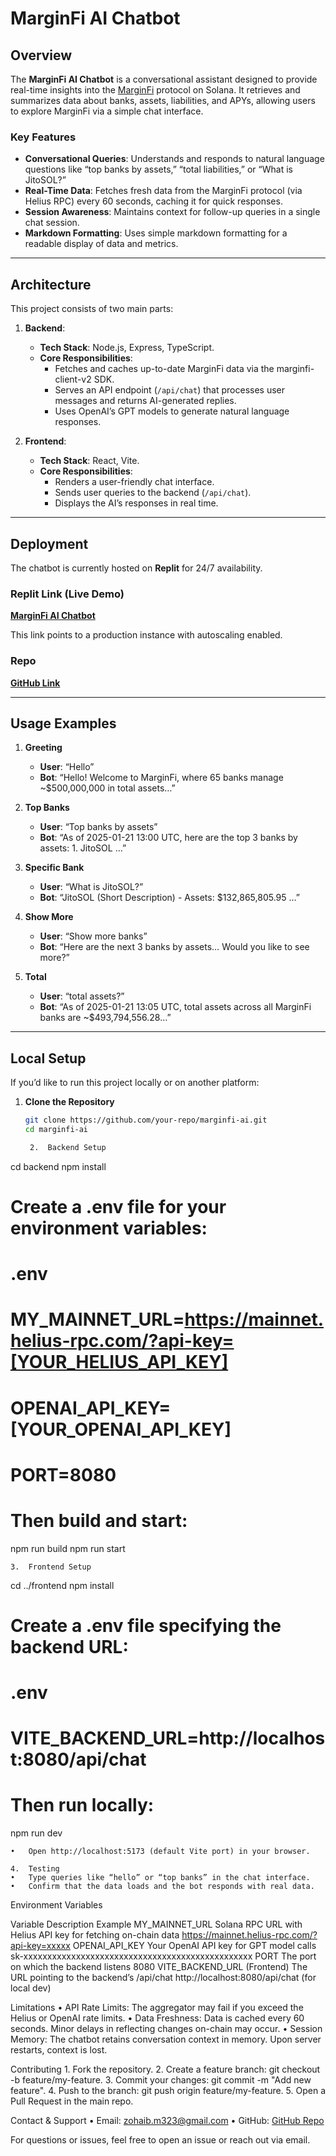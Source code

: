 # MarginFi AI Chatbot

## Overview

The **MarginFi AI Chatbot** is a conversational assistant designed to provide real-time insights into the [MarginFi](https://marginfi.com/) protocol on Solana. It retrieves and summarizes data about banks, assets, liabilities, and APYs, allowing users to explore MarginFi via a simple chat interface.

### Key Features

- **Conversational Queries**: Understands and responds to natural language questions like “top banks by assets,” “total liabilities,” or “What is JitoSOL?”
- **Real-Time Data**: Fetches fresh data from the MarginFi protocol (via Helius RPC) every 60 seconds, caching it for quick responses.
- **Session Awareness**: Maintains context for follow-up queries in a single chat session.
- **Markdown Formatting**: Uses simple markdown formatting for a readable display of data and metrics.

---

## Architecture

This project consists of two main parts:

1. **Backend**:
   - **Tech Stack**: Node.js, Express, TypeScript.
   - **Core Responsibilities**:
     - Fetches and caches up-to-date MarginFi data via the marginfi-client-v2 SDK.
     - Serves an API endpoint (`/api/chat`) that processes user messages and returns AI-generated replies.
     - Uses OpenAI’s GPT models to generate natural language responses.

2. **Frontend**:
   - **Tech Stack**: React, Vite.
   - **Core Responsibilities**:
     - Renders a user-friendly chat interface.
     - Sends user queries to the backend (`/api/chat`).
     - Displays the AI’s responses in real time.

---

## Deployment

The chatbot is currently hosted on **Replit** for 24/7 availability. 

### Replit Link (Live Demo)
[**MarginFi AI Chatbot**](https://marginfi-ai-kit-zohaibmohd.replit.app)

This link points to a production instance with autoscaling enabled.

### Repo
[**GitHub Link**](https://github.com/zohaibmohd/marginfi-ai-chatbot)


---

## Usage Examples

1. **Greeting**  
   - **User**: “Hello”  
   - **Bot**: “Hello! Welcome to MarginFi, where 65 banks manage ~$500,000,000 in total assets…”

2. **Top Banks**  
   - **User**: “Top banks by assets”  
   - **Bot**: “As of 2025-01-21 13:00 UTC, here are the top 3 banks by assets: 1. JitoSOL …”

3. **Specific Bank**  
   - **User**: “What is JitoSOL?”  
   - **Bot**: “JitoSOL (Short Description) - Assets: $132,865,805.95 …”

4. **Show More**  
   - **User**: “Show more banks”  
   - **Bot**: “Here are the next 3 banks by assets… Would you like to see more?”

5. **Total**  
   - **User**: “total assets?”  
   - **Bot**: “As of 2025-01-21 13:05 UTC, total assets across all MarginFi banks are ~$493,794,556.28…”

---

## Local Setup

If you’d like to run this project locally or on another platform:

1. **Clone the Repository**  
   ```bash
   git clone https://github.com/your-repo/marginfi-ai.git
   cd marginfi-ai

	2.	Backend Setup

cd backend
npm install

# Create a .env file for your environment variables:
# .env
# MY_MAINNET_URL=https://mainnet.helius-rpc.com/?api-key=[YOUR_HELIUS_API_KEY]
# OPENAI_API_KEY=[YOUR_OPENAI_API_KEY]
# PORT=8080
#
# Then build and start:
npm run build
npm run start


	3.	Frontend Setup

cd ../frontend
npm install

# Create a .env file specifying the backend URL:
# .env
# VITE_BACKEND_URL=http://localhost:8080/api/chat
#
# Then run locally:
npm run dev

	•	Open http://localhost:5173 (default Vite port) in your browser.

	4.	Testing
	•	Type queries like “hello” or “top banks” in the chat interface.
	•	Confirm that the data loads and the bot responds with real data.

Environment Variables

Variable	Description	Example
MY_MAINNET_URL	Solana RPC URL with Helius API key for fetching on-chain data	https://mainnet.helius-rpc.com/?api-key=xxxxx
OPENAI_API_KEY	Your OpenAI API key for GPT model calls	sk-xxxxxxxxxxxxxxxxxxxxxxxxxxxxxxxxxxxxxxxxxxxxxxxx
PORT	The port on which the backend listens	8080
VITE_BACKEND_URL	(Frontend) The URL pointing to the backend’s /api/chat	http://localhost:8080/api/chat (for local dev)

Limitations
	•	API Rate Limits: The aggregator may fail if you exceed the Helius or OpenAI rate limits.
	•	Data Freshness: Data is cached every 60 seconds. Minor delays in reflecting changes on-chain may occur.
	•	Session Memory: The chatbot retains conversation context in memory. Upon server restarts, context is lost.

Contributing
	1.	Fork the repository.
	2.	Create a feature branch: git checkout -b feature/my-feature.
	3.	Commit your changes: git commit -m "Add new feature".
	4.	Push to the branch: git push origin feature/my-feature.
	5.	Open a Pull Request in the main repo.

Contact & Support
	•	Email: zohaib.m323@gmail.com
	•	GitHub: [GitHub Repo](https://github.com/zohaibmohd)

For questions or issues, feel free to open an issue or reach out via email.